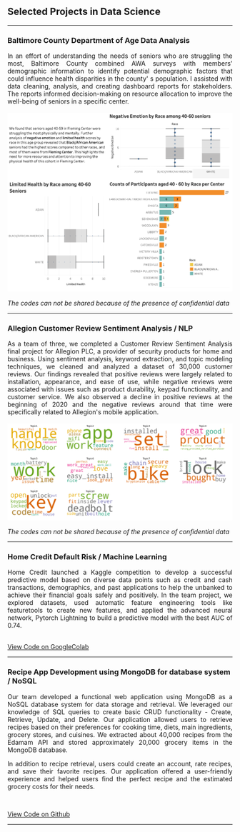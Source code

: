 ## Selected Projects in Data Science

---

### Baltimore County Department of Age Data Analysis
<div style="text-align: justify;">
In an effort of understanding the needs of seniors who are struggling the most, Baltimore County combined AWA surveys with members' demographic information to identify potential demographic factors that could influence health disparities in the county' s population. I assisted with data cleaning, analysis, and creating dashboard reports for stakeholders. The reports informed decision-making on resource allocation to improve the well-being of seniors in a specific center.  
</div>
<br>

<img src="/images/BCDA.png?raw=True"/>

<i>The codes can not be shared because of the presence of confidential data</i>

---

### Allegion Customer Review Sentiment Analysis / NLP
<div style="text-align: justify;">
As a team of three, we completed a Customer Review Sentiment Analysis final project for Allegion PLC, a provider of security products for home and business. Using sentiment analysis, keyword extraction, and topic modeling techniques, we cleaned and analyzed a dataset of 30,000 customer reviews. Our findings revealed that positive reviews were largely related to installation, appearance, and ease of use, while negative reviews were associated with issues such as product durability, keypad functionality, and customer service. We also observed a decline in positive reviews at the beginning of 2020 and the negative reviews around that time were specifically related to Allegion's mobile application.
</div>
<br>

<img src="/images/topics.png?raw=True"/>

<i>The codes can not be shared because of the presence of confidential data</i>

---

### Home Credit Default Risk / Machine Learning
<div style="text-align: justify;">
Home Credit launched a Kaggle competition to develop a successful predictive model based on diverse data points such as credit and cash transactions, demographics, and past applications to help the unbanked to achieve their financial goals safely and positively. In the team project, we explored datasets, used automatic feature engineering tools like featuretools to create new features, and applied the advanced neural network, Pytorch Lightning to build a predictive model with the best AUC of 0.74.
</div>
<br>

[View Code on GoogleColab](https://drive.google.com/file/d/1AVqnX0dB1pnS8S5FDDrTH-WhJcE3H9nd/view?usp=sharing)

---

### Recipe App Development using MongoDB for database system / NoSQL
<div style="text-align: justify;">
Our team developed a functional web application using MongoDB as a NoSQL database system for data storage and retrieval. We leveraged our knowledge of SQL queries to create basic CRUD functionality - Create, Retrieve, Update, and Delete. Our application allowed users to retrieve recipes based on their preferences for cooking time, diets, main ingredients, grocery stores, and cuisines. We extracted about 40,000 recipes from the Edamam API and stored approximately 20,000 grocery items in the MongoDB database.

In addition to recipe retrieval, users could create an account, rate recipes, and save their favorite recipes. Our application offered a user-friendly experience and helped users find the perfect recipe and the estimated grocery costs for their needs. 
</div>
<br>

[View Code on Github](https://github.iu.edu/Fall-2022-D532/Team20-Heroku)

---
